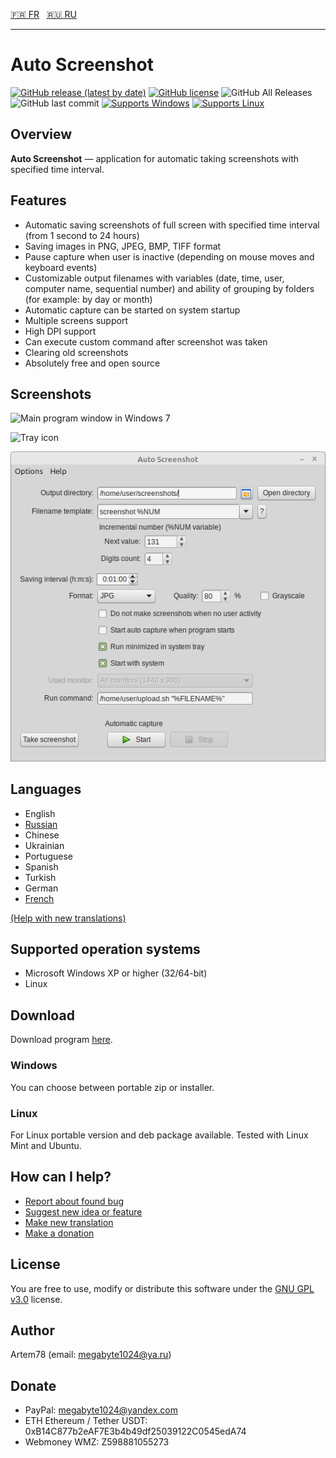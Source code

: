 [:fr: FR](README-fr.md "French")&nbsp;&nbsp;
[:ru: RU](README-ru.md "Russian")

-------------------------  

Auto Screenshot
===============

[![GitHub release (latest by date)](https://img.shields.io/github/v/release/artem78/AutoScreenshot?style=plastic)](https://github.com/artem78/AutoScreenshot/releases/latest)
[![GitHub license](https://img.shields.io/github/license/artem78/AutoScreenshot?style=plastic)](https://github.com/artem78/AutoScreenshot/blob/master/LICENSE.txt)
![GitHub All Releases](https://img.shields.io/github/downloads/artem78/AutoScreenshot/total?style=plastic)
![GitHub last commit](https://img.shields.io/github/last-commit/artem78/AutoScreenshot?style=plastic)
[![Supports Windows](https://img.shields.io/badge/support-Windows-blue?logo=Windows&style=plastic)](https://github.com/artem78/AutoScreenshot/releases/latest)
[![Supports Linux](https://img.shields.io/badge/support-Linux-white?logo=Linux&style=plastic)](https://github.com/artem78/AutoScreenshot/releases/latest)

## Overview
**Auto Screenshot** — application for automatic taking screenshots with specified time interval.

## Features
* Automatic saving screenshots of full screen with specified time interval (from 1 second to 24 hours)
* Saving images in PNG, JPEG, BMP, TIFF <!--or GIF--> format
* Pause capture when user is inactive (depending on mouse moves and keyboard events) 
* Customizable output filenames with variables (date, time, user, computer name, sequential number) and ability of grouping by folders (for example: by day or month)
* Automatic capture can be started on system startup
* Multiple screens support
* High DPI support
* Can execute custom command after screenshot was taken
* Clearing old screenshots
* Absolutely free and open source

## Screenshots
![Main program window in Windows 7](images/main_window.png "Main program window in Windows 7")

![Tray icon](images/tray_icon_animation.gif "Tray icon")

![Runinng on Linux Mint](images/main_window_in_linux_mint.png "Runinng on Linux Mint")

## Languages
* English
* [Russian](README-ru.md)
* Chinese
* Ukrainian
* Portuguese
* Spanish
* Turkish
* German
* [French](README-fr.md)

[(Help with new translations)](https://github.com/artem78/AutoScreenshot/issues/5)

## Supported operation systems
* Microsoft Windows XP or higher (32/64-bit)
* Linux

## Download
Download program [here](https://github.com/artem78/AutoScreenshot/releases/).

### Windows
You can choose between portable zip or installer.

### Linux
For Linux portable version and deb package available. Tested with Linux Mint and Ubuntu.

<!--
**Note:** make sure you have installed SSL libraries (including development package) to make networking features enabled, such as update checking.
```
sudo apt-get install openssl libssl-dev
```
-->

## How can I help?
* [Report about found bug](https://github.com/artem78/AutoScreenshot/issues/new?assignees=&labels=bug&template=bug_report.md&title=)
* [Suggest new idea or feature](https://github.com/artem78/AutoScreenshot/issues/new?assignees=&labels=enhancement&template=feature_request.md&title=)
* [Make new translation](https://github.com/artem78/AutoScreenshot/issues/5)
* [Make a donation](#donate)

## License
You are free to use, modify or distribute this software under the [GNU GPL v3.0](https://github.com/artem78/AutoScreenshot/blob/master/LICENSE.txt) license.

## Author
Artem78 (email: [megabyte1024@ya.ru](mailto:megabyte1024@ya.ru?subject=AutoScreenshot))

## Donate
- PayPal: megabyte1024@yandex.com
- ETH Ethereum / Tether USDT: 0xB14C877b2eAF7E3b4b49df25039122C0545edA74
- Webmoney WMZ: Z598881055273
